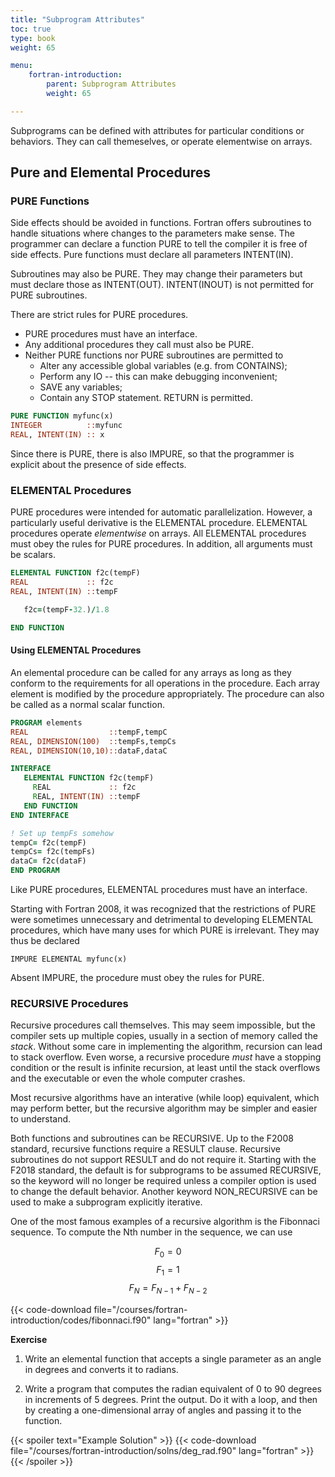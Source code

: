 ```yaml
---
title: "Subprogram Attributes"
toc: true
type: book
weight: 65

menu:
    fortran-introduction:
        parent: Subprogram Attributes
        weight: 65

---
```


Subprograms can be defined with attributes for particular conditions or behaviors.  They can call themeselves, or operate elementwise on arrays.

## Pure and Elemental Procedures

### PURE Functions

Side effects should be avoided in functions.  Fortran offers subroutines to handle situations where changes to the parameters make sense.
The programmer can declare a function PURE to tell the compiler it is free of side effects.
Pure functions must declare all parameters INTENT(IN).

Subroutines may also be PURE.  They may change their parameters but must declare those as INTENT(OUT).  INTENT(INOUT) is not permitted for PURE subroutines.

There are strict rules for PURE procedures.
* PURE procedures must have an interface.
* Any additional procedures they call must also be PURE.
* Neither PURE functions nor PURE subroutines are permitted to
  * Alter any accessible global variables (e.g. from CONTAINS);
  * Perform any IO -- this can make debugging inconvenient;
  * SAVE any variables;
  * Contain any STOP statement.  RETURN is permitted.

```fortran
PURE FUNCTION myfunc(x)
INTEGER          ::myfunc
REAL, INTENT(IN) :: x
```

Since there is PURE, there is also IMPURE, so that the programmer is explicit about the presence of side effects.

### ELEMENTAL Procedures

PURE procedures were intended for automatic parallelization.  However, a particularly useful derivative is the ELEMENTAL procedure.
ELEMENTAL procedures operate _elementwise_ on arrays.
All ELEMENTAL procedures must obey the rules for PURE procedures. In addition, all arguments must be scalars.
```fortran
ELEMENTAL FUNCTION f2c(tempF)
REAL             :: f2c
REAL, INTENT(IN) ::tempF

   f2c=(tempF-32.)/1.8

END FUNCTION
```

#### Using ELEMENTAL Procedures
An elemental procedure can be called for any arrays as long as they conform to the requirements for all operations in the procedure.  Each array element is modified by the procedure appropriately.  The procedure can also be called as a normal scalar function.

```fortran
PROGRAM elements
REAL                  ::tempF,tempC
REAL, DIMENSION(100)  ::tempFs,tempCs
REAL, DIMENSION(10,10)::dataF,dataC

INTERFACE
   ELEMENTAL FUNCTION f2c(tempF)
     REAL             :: f2c
     REAL, INTENT(IN) ::tempF
   END FUNCTION
END INTERFACE

! Set up tempFs somehow
tempC= f2c(tempF)
tempCs= f2c(tempFs)
dataC= f2c(dataF)
END PROGRAM
```

Like PURE procedures, ELEMENTAL procedures must have an interface.

Starting with Fortran 2008, it was recognized that the restrictions of PURE were sometimes unnecessary and detrimental to developing ELEMENTAL procedures, which have many uses for which PURE is irrelevant.  They may thus be declared
```
IMPURE ELEMENTAL myfunc(x)
```
Absent IMPURE, the procedure must obey the rules for PURE.

### RECURSIVE Procedures

Recursive procedures call themselves.  This may seem impossible, but the compiler sets up multiple copies, usually in a section of memory called the _stack_.  Without some care in implementing the algorithm, recursion can lead to stack overflow.  Even worse, a recursive procedure _must_ have a stopping condition or the result is infinite recursion, at least until the stack overflows and the executable or even the whole computer crashes.

Most recursive algorithms have an interative (while loop) equivalent, which may perform better, but the recursive algorithm may be simpler and easier to understand.

Both functions and subroutines can be RECURSIVE.  Up to the F2008 standard, recursive functions require a RESULT clause.  Recursive subroutines do not support RESULT and do not require it. Starting with the F2018 standard, the default is for subprograms to be assumed RECURSIVE, so the keyword will no longer be required unless a compiler option is used to change the default behavior.  Another keyword NON_RECURSIVE can be used to make a subprogram explicitly iterative.

One of the most famous examples of a recursive algorithm is the Fibonnaci sequence.  To compute the Nth number in the sequence, we can use

$$ F_0 = 0 $$
$$ F_1 = 1 $$
$$ F_{N}=F_{N-1}+F_{N-2} $$

{{< code-download file="/courses/fortran-introduction/codes/fibonnaci.f90" lang="fortran" >}}

**Exercise**

1. Write an elemental function that accepts a single parameter as an angle in degrees and converts it to radians.

2. Write a program that computes the radian equivalent of 0 to 90 degrees in increments of 5 degrees.  Print the output.  Do it with a loop, and then by creating a one-dimensional array of angles and passing it to the function.

{{< spoiler text="Example Solution" >}}
{{< code-download file="/courses/fortran-introduction/solns/deg_rad.f90" lang="fortran" >}}
{{< /spoiler >}}

